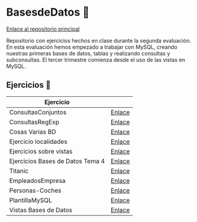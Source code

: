 # BasesdeDatos :floppy_disk:

[Enlace al repositorio principal](https://github.com/MateoCarballo/Principal)

Repositorio con ejercicios hechos en clase durante la segunda evaluación. En esta evaluación hemos empezado a trabajar con MySQL, creando nuestras primeras bases de datos, tablas y realizando consultas y subconsultas. El tercer trimestre comienza desde el uso de las vistas en MySQL.

## Ejercicios :dolphin:

| Ejercicio                    |                                      |
|------------------------------|--------------------------------------|
| ConsultasConjuntos           | [Enlace](./ConsultasConjuntos/)       |
| ConsultasRegExp              | [Enlace](./Consultas-regexp--like/)   |
| Cosas Varias BD              | [Enlace](./Cosas-Varias-20BD/)        |
| Ejercicio localidades        | [Enlace](./Ejercicio-localidades-provincias-comunidades/) |
| Ejercicios sobre vistas      | [Enlace](./Ejercicios%20sobre%20vistas/) |
| Ejercicios Bases de Datos Tema 4 | [Enlace](./Ej-Tema-4/)                |
| Titanic                      | [Enlace](./Titanic/)                  |
| EmpleadosEmpresa             | [Enlace](./EmpleadosEmpresa/)         |
| Personas-Coches              | [Enlace](./Personas-Coches/)          |
| PlantillaMySQL               | [Enlace](./PlantillaMySQL/)           |
| Vistas Bases de Datos        | [Enlace](./Vistas/)                   |

<!--TODO 
Dividir el repo por trimestres
>
